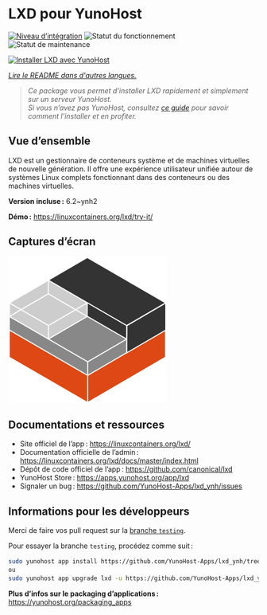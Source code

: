 <!--
Nota bene : ce README est automatiquement généré par <https://github.com/YunoHost/apps/tree/master/tools/readme_generator>
Il NE doit PAS être modifié à la main.
-->

# LXD pour YunoHost

[![Niveau d’intégration](https://apps.yunohost.org/badge/integration/lxd)](https://ci-apps.yunohost.org/ci/apps/lxd/)
![Statut du fonctionnement](https://apps.yunohost.org/badge/state/lxd)
![Statut de maintenance](https://apps.yunohost.org/badge/maintained/lxd)

[![Installer LXD avec YunoHost](https://install-app.yunohost.org/install-with-yunohost.svg)](https://install-app.yunohost.org/?app=lxd)

*[Lire le README dans d'autres langues.](./ALL_README.md)*

> *Ce package vous permet d’installer LXD rapidement et simplement sur un serveur YunoHost.*  
> *Si vous n’avez pas YunoHost, consultez [ce guide](https://yunohost.org/install) pour savoir comment l’installer et en profiter.*

## Vue d’ensemble

LXD est un gestionnaire de conteneurs système et de machines virtuelles de nouvelle génération. Il offre une expérience utilisateur unifiée autour de systèmes Linux complets fonctionnant dans des conteneurs ou des machines virtuelles.


**Version incluse :** 6.2~ynh2

**Démo :** <https://linuxcontainers.org/lxd/try-it/>

## Captures d’écran

![Capture d’écran de LXD](./doc/screenshots/LXD-logo.png)

## Documentations et ressources

- Site officiel de l’app : <https://linuxcontainers.org/lxd/>
- Documentation officielle de l’admin : <https://linuxcontainers.org/lxd/docs/master/index.html>
- Dépôt de code officiel de l’app : <https://github.com/canonical/lxd>
- YunoHost Store : <https://apps.yunohost.org/app/lxd>
- Signaler un bug : <https://github.com/YunoHost-Apps/lxd_ynh/issues>

## Informations pour les développeurs

Merci de faire vos pull request sur la [branche `testing`](https://github.com/YunoHost-Apps/lxd_ynh/tree/testing).

Pour essayer la branche `testing`, procédez comme suit :

```bash
sudo yunohost app install https://github.com/YunoHost-Apps/lxd_ynh/tree/testing --debug
ou
sudo yunohost app upgrade lxd -u https://github.com/YunoHost-Apps/lxd_ynh/tree/testing --debug
```

**Plus d’infos sur le packaging d’applications :** <https://yunohost.org/packaging_apps>
